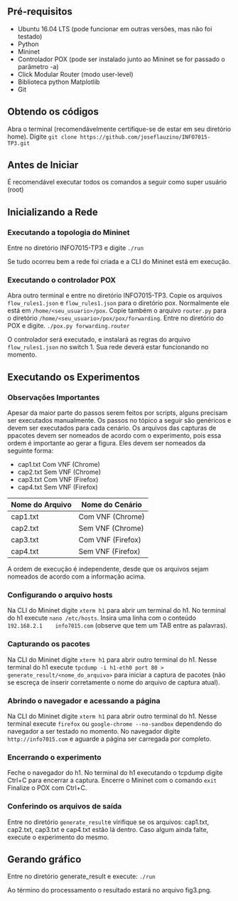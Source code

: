 ## Pré-requisitos
- Ubuntu 16.04 LTS (pode funcionar em outras versões, mas não foi testado)
- Python
- Mininet
- Controlador POX (pode ser instalado junto ao Mininet se for passado o parâmetro -a)
- Click Modular Router (modo user-level)
- Biblioteca python Matplotlib
- Git

## Obtendo os códigos
Abra o terminal (recomendávelmente certifique-se de estar em seu diretório home).
Digite
`git clone https://github.com/joseflauzino/INFO7015-TP3.git`

## Antes de Iniciar
É recomendável executar todos os comandos a seguir como super usuário (root)

## Inicializando a Rede
### Executando a topologia do Mininet
Entre no diretório INFO7015-TP3 e digite
`./run`

Se tudo ocorreu bem a rede foi criada e a CLI do Mininet está em execução.

### Executando o controlador POX
Abra outro terminal e entre no diretório INFO7015-TP3.
Copie os arquivos `flow_rules1.json` e `flow_rules1.json` para o diretório pox.
Normalmente ele está em `/home/<seu_usuario>/pox`.
Copie também o arquivo `router.py` para o diretório `/home/<seu_usuario>/pox/pox/forwarding`.
Entre no diretório do POX e digite.
`./pox.py forwarding.router`

O controlador será executado, e instalará as regras do arquivo `flow_rules1.json` no switch 1.
Sua rede deverá estar funcionando no momento.

## Executando os Experimentos
### Observações Importantes
Apesar da maior parte do passos serem feitos por scripts, alguns precisam ser executados manualmente.
Os passos no tópico a seguir são genéricos e devem ser executados para cada cenário.
Os arquivos das capturas de ppacotes devem ser nomeados de acordo com o experimento, pois essa ordem é importante ao gerar a figura.
Eles devem ser nomeados da seguinte forma:
- cap1.txt Com VNF (Chrome)
- cap2.txt Sem VNF (Chrome)
- cap3.txt Com VNF (Firefox)
- cap4.txt Sem VNF (Firefox)

Nome do Arquivo | Nome do Cenário    |
 ---------------|--------------------|
cap1.txt        | Com VNF (Chrome)   |
cap2.txt        | Sem VNF (Chrome)   |
cap3.txt        | Com VNF (Firefox)  |
cap4.txt        | Sem VNF (Firefox)  |

A ordem de execução é independente, desde que os arquivos sejam nomeados de acordo com a informação acima.
### Configurando o arquivo hosts
Na CLI do Mininet digite `xterm h1` para abrir um terminal do h1.
No terminal do h1 execute `nano /etc/hosts`.
Insira uma linha com o conteúdo `192.168.2.1    info7015.com` (observe que tem um TAB entre as palavras).

### Capturando os pacotes
Na CLI do Mininet digite `xterm h1` para abrir outro terminal do h1.
Nesse terminal do h1 execute `tpcdump -i h1-eth0 port 80 > generate_result/<nome_do_arquivo>` para iniciar a captura de pacotes (não se escreça de inserir corretamente o nome do arquivo de captura atual).

### Abrindo o navegador e acessando a página
Na CLI do Mininet digite `xterm h1` para abrir outro terminal do h1.
Nesse terminal execute `firefox` ou `google-chrome --no-sandbox` dependendo do navegador a ser testado no momento.
No navegador digite `http://info7015.com` e aguarde a página ser carregada por completo.

### Encerrando o experimento
Feche o navegador do h1.
No terminal do h1 executando o tcpdump digite Ctrl+C para encerrar a captura.
Encerre o Mininet com o comando `exit`
Finalize o POX com Ctrl+C.

### Conferindo os arquivos de saída
Entre no diretório `generate_result`e virifique se os arquivos: cap1.txt, cap2.txt, cap3.txt e cap4.txt estão lá dentro.
Caso algum ainda falte, execute o experimento do mesmo.

## Gerando gráfico
Entre no diretório generate_result e execute:
`./run`

Ao término do processamento o resultado estará no arquivo fig3.png.
